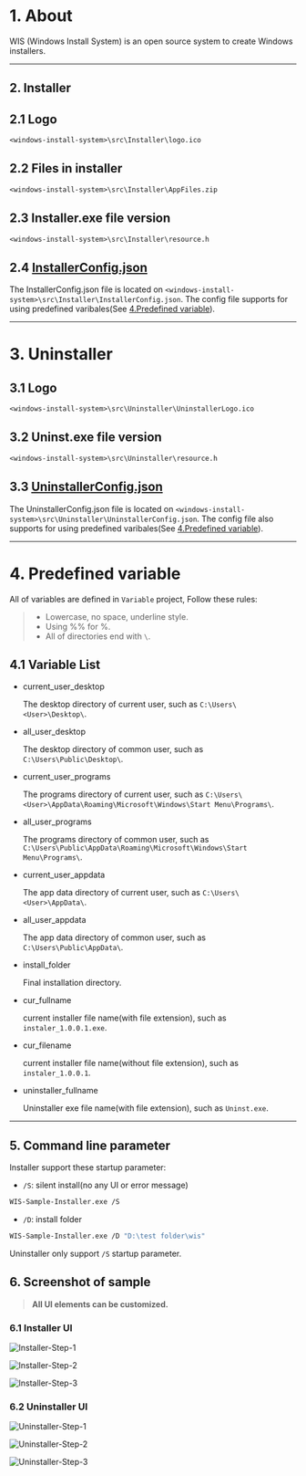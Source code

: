 # 1. About
WIS (Windows Install System) is an open source system to create Windows installers.

---

## 2. Installer
## 2.1 Logo
```txt
<windows-install-system>\src\Installer\logo.ico
```

## 2.2 Files in installer
```txt
<windows-install-system>\src\Installer\AppFiles.zip
```

## 2.3 Installer.exe file version
```txt
<windows-install-system>\src\Installer\resource.h
```

## 2.4 [InstallerConfig.json](src\Install\InstallerConfig.json)
The InstallerConfig.json file is located on `<windows-install-system>\src\Installer\InstallerConfig.json`.
The config file supports for using predefined varibales(See [4.Predefined variable](#-4.-Predefined-variable)).


---

# 3. Uninstaller
## 3.1 Logo
```txt
<windows-install-system>\src\Uninstaller\UninstallerLogo.ico
```

## 3.2 Uninst.exe file version
```txt
<windows-install-system>\src\Uninstaller\resource.h
```

## 3.3 [UninstallerConfig.json](src\Uninstaller\UninstallerConfig.json)
The UninstallerConfig.json file is located on `<windows-install-system>\src\Uninstaller\UninstallerConfig.json`.
The config file also supports for using predefined varibales(See [4.Predefined variable](#-4.-Predefined-variable)).

---

# 4. Predefined variable
All of variables are defined in `Variable` project, Follow these rules:

> - Lowercase, no space, underline style.
> - Using %% for %.
> - All of directories end with `\`.

## 4.1 Variable List
- current_user_desktop
  
  The desktop directory of current user, such as `C:\Users\<User>\Desktop\`.

- all_user_desktop
  
  The desktop directory of common user, such as `C:\Users\Public\Desktop\`.

- current_user_programs
  
  The programs directory of current user, such as `C:\Users\<User>\AppData\Roaming\Microsoft\Windows\Start Menu\Programs\`.

- all_user_programs
  
  The programs directory of common user, such as `C:\Users\Public\AppData\Roaming\Microsoft\Windows\Start Menu\Programs\`.

- current_user_appdata
  
  The app data directory of current user, such as `C:\Users\<User>\AppData\`.

- all_user_appdata
  
  The app data directory of common user, such as `C:\Users\Public\AppData\`.

- install_folder
  
  Final installation directory.

- cur_fullname
  
  current installer file name(with file extension), such as `instaler_1.0.0.1.exe`.

- cur_filename

  current installer file name(without file extension), such as `instaler_1.0.0.1`.
  
- uninstaller_fullname
  
  Uninstaller exe file name(with file extension), such as `Uninst.exe`.
  
---

## 5. Command line parameter
Installer support these startup parameter:
- `/S`: silent install(no any UI or error message) 

```bash
WIS-Sample-Installer.exe /S
```

- `/D`: install folder

```bash
WIS-Sample-Installer.exe /D "D:\test folder\wis"
```

Uninstaller only support `/S` startup parameter.
  
## 6. Screenshot of sample
> **All UI elements can be customized.**

### 6.1 Installer UI
![Installer-Step-1](Screenshot/Installer-1.png)

![Installer-Step-2](Screenshot/Installer-2.png)

![Installer-Step-3](Screenshot/Installer-3.png)

### 6.2 Uninstaller UI
![Uninstaller-Step-1](Screenshot/Uninstaller-1.png)

![Uninstaller-Step-2](Screenshot/Uninstaller-2.png)

![Uninstaller-Step-3](Screenshot/Uninstaller-3.png)
